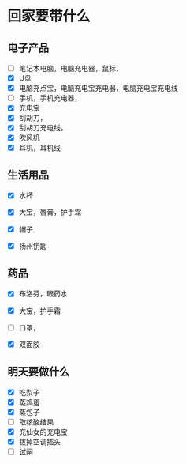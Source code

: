 # 回家要带什么
## 电子产品
- [ ] 笔记本电脑，电脑充电器，鼠标，
- [x] U盘
- [x] 电脑充点宝，电脑充电宝充电器，电脑充电宝充电线
- [ ] 手机，手机充电器，
- [x] 充电宝
- [x] 刮胡刀，
- [x] 刮胡刀充电线。
- [x] 吹风机
- [x] 耳机，耳机线

## 生活用品
- [x] 水杯
- [x] 大宝，唇膏，护手霜
- [x] 帽子
- [x] 扬州钥匙



## 药品
- [x] 布洛芬，眼药水
- [x] 大宝，护手霜
- [ ] 口罩，
- [x] 双面胶


## 明天要做什么
- [x] 吃梨子
- [x] 蒸鸡蛋
- [x] 蒸包子
- [ ] 取核酸结果
- [x] 充仙女的充电宝
- [x] 拔掉空调插头
- [ ] 试闸